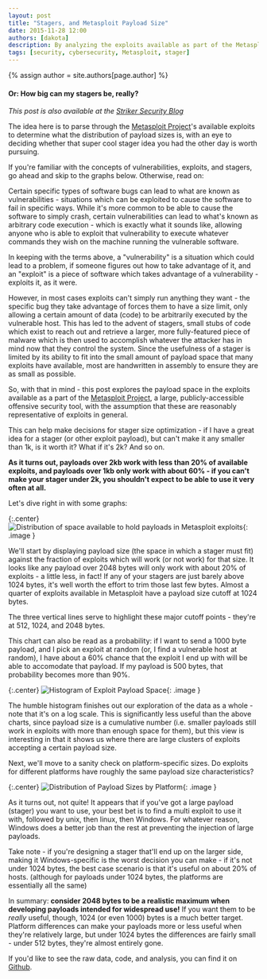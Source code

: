 ```yaml
---
layout: post
title: "Stagers, and Metasploit Payload Size"
date: 2015-11-28 12:00
authors: [dakota]
description: By analyzing the exploits available as part of the Metasploit Project, we can draw some interesting conclusions about the payload size in exploits, and apply those conclusions to the design of stagers and other exploit payloads.
tags: [security, cybersecurity, Metasploit, stager]
---
```


<link href="http://strikersecurity.com/blog/metasploit-exploit-stager-payload-sizes.html" rel="canonical" />

{% assign author = site.authors[page.author] %}

#### Or: How big can my stagers be, really?

*This post is also available at the [Striker Security Blog](http://strikersecurity.com/blog/posts/metasploit-exploit-stager-payload-sizes.html)*

The idea here is to parse through the [Metasploit Project](https://github.com/rapid7/metasploit-framework)'s available exploits to determine what the distribution of payload sizes is, with an eye to deciding whether that super cool stager idea you had the other day is worth pursuing.

If you're familiar with the concepts of vulnerabilities, exploits, and stagers, go ahead and skip to the graphs below. Otherwise, read on:

Certain specific types of software bugs can lead to what are known as vulnerabilities - situations which can be exploited to cause the software to fail in specific ways. While it's more common to be able to cause the software to simply crash, certain vulnerabilities can lead to what's known as arbitrary code execution - which is exactly what it sounds like, allowing anyone who is able to exploit that vulnerability to execute whatever commands they wish on the machine running the vulnerable software.

In keeping with the terms above, a "vulnerability" is a situation which could lead to a problem, if someone figures out how to take advantage of it, and an "exploit" is a piece of software which takes advantage of a vulnerability - exploits it, as it were.

However, in most cases exploits can't simply run anything they want - the specific bug they take advantage of forces them to have a size limit, only allowing a certain amount of data (code) to be arbitrarily executed by the vulnerable host. This has led to the advent of stagers, small stubs of code which exist to reach out and retrieve a larger, more fully-featured piece of malware which is then used to accomplish whatever the attacker has in mind now that they control the system. Since the usefulness of a stager is limited by its ability to fit into the small amount of payload space that many exploits have available, most are handwritten in assembly to ensure they are as small as possible.

So, with that in mind - this post explores the payload space in the exploits available as a part of the [Metasploit Project](https://github.com/rapid7/metasploit-framework), a large, publicly-accessible offensive security tool, with the assumption that these are reasonably representative of exploits in general.

This can help make decisions for stager size optimization - if I have a great idea for a stager (or other exploit payload), but can't make it any smaller than 1k, is it worth it? What if it's 2k? And so on.

**As it turns out, payloads over 2kb work with less than 20% of available exploits, and payloads over 1kb only work with about 60% - if you can't make your stager under 2k, you shouldn't expect to be able to use it very often at all.**

Let's dive right in with some graphs:

{:.center}
![Distribution of space available to hold payloads in Metasploit exploits]({{site.url}}/assets/exploitSize2.png){: .image }

We'll start by displaying payload size (the space in which a stager must fit) against the fraction of exploits which will work (or not work) for that size. It looks like any payload over 2048 bytes will only work with about 20% of exploits - a little less, in fact! If any of your stagers are just barely above 1024 bytes, it's well worth the effort to trim those last few bytes. Almost a quarter of exploits available in Metasploit have a payload size cutoff at 1024 bytes.

The three vertical lines serve to highlight these major cutoff points - they're at 512, 1024, and 2048 bytes.

This chart can also be read as a probability: if I want to send a 1000 byte payload, and I pick an exploit at random (or, I find a vulnerable host at random), I have about a 60% chance that the exploit I end up with will be able to accomodate that payload. If my payload is 500 bytes, that probability becomes more than 90%.

{:.center}
![Histogram of Exploit Payload Space]({{site.url}}/assets/exploitSize3.png){: .image }

The humble histogram finishes out our exploration of the data as a whole - note that it's on a log scale. This is significantly less useful than the above charts, since payload size is a cumulative number (i.e. smaller payloads still work in exploits with more than enough space for them), but this view is interesting in that it shows us where there are large clusters of exploits accepting a certain payload size.

Next, we'll move to a sanity check on platform-specific sizes. Do exploits for different platforms have roughly the same payload size characteristics?

{:.center}
![Distribution of Payload Sizes by Platform]({{site.url}}/assets/exploitSize4.png){: .image }

As it turns out, not quite! It appears that if you've got a large payload (stager) you want to use, your best bet is to find a multi exploit to use it with, followed by unix, then linux, then Windows. For whatever reason, Windows does a better job than the rest at preventing the injection of large payloads.

Take note - if you're designing a stager that'll end up on the larger side, making it Windows-specific is the worst decision you can make - if it's not under 1024 bytes, the best case scenario is that it's useful on about 20% of hosts. (although for payloads under 1024 bytes, the platforms are essentially all the same)

In summary: **consider 2048 bytes to be a realistic maximum when developing payloads intended for widespread use!** If you want them to be *really* useful, though, 1024 (or even 1000) bytes is a much better target. Platform differences can make your payloads more or less useful when they're relatively large, but under 1024 bytes the differences are fairly small - under 512 bytes, they're almost entirely gone.

If you'd like to see the raw data, code, and analysis, you can find it on [Github](https://github.com/DakotaNelson/msf-stats/blob/master/Exploit%20Payload%20Sizes.ipynb).
